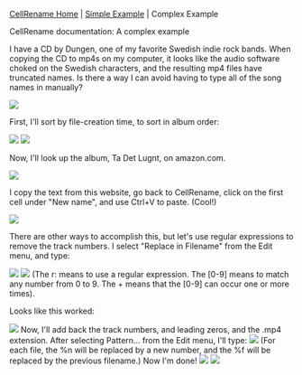 
[CellRename Home](https://github.com/downpoured/labs_youthful_projects/tree/master/cellrename/README.md) | [Simple Example](https://github.com/downpoured/labs_youthful_projects/tree/master/cellrename/doc/simple_example/README.md) | Complex Example

CellRename documentation: A complex example

I have a CD by Dungen, one of my favorite Swedish indie rock bands. When copying the CD to mp4s on my computer,
it looks like the audio software choked on the Swedish characters, and the resulting mp4 files have truncated names.
Is there a way I can avoid having to type all of the song names in manually?

<img style="border:none"  border="0" src="http://3.bp.blogspot.com/-xgeqHqKq39A/UP9vzUsEv7I/AAAAAAAAApw/Q5hnRxDVFTM/s320/t1.png" />

First, I'll sort by file-creation time, to sort in album order:

<img style="border:none"  border="0" src="http://1.bp.blogspot.com/-5Bi2a1HIn70/UP9vzv7RNbI/AAAAAAAAAp8/iCZYuQJBIT4/s320/t2.png" />

<img style="border:none"  border="0" src="http://2.bp.blogspot.com/-hI_Jw3xhTs8/UP9v0oAmkeI/AAAAAAAAAqI/-2688Bt1iTc/s320/t3.png" />

Now, I'll look up the album, Ta Det Lugnt, on amazon.com.

<img style="border:none"  border="0" src="http://4.bp.blogspot.com/-jfi4lp9Ts7g/UP9v1OaW4fI/AAAAAAAAAqU/WjHizCZ0yoc/s320/t4.png" />

I copy the text from this website, go back to CellRename, click on the first cell under "New name", and use Ctrl+V to paste. (Cool!)

<img style="border:none"  border="0" src="http://3.bp.blogspot.com/-gCkRtsqqQak/UP9v1hzPPoI/AAAAAAAAAqg/J5akuihF1zc/s320/t5.png" />

There are other ways to accomplish this, but let's use regular expressions to remove the track numbers.
I select "Replace in Filename" from the Edit menu, and type:

<img style="border:none"  border="0" src="http://3.bp.blogspot.com/-7cUQVQDp6Vs/UP9wEtAfFmI/AAAAAAAAAqs/zK17iWraCwU/s320/t6.png" />

<img style="border:none"  border="0" src="http://2.bp.blogspot.com/-FqDUFVvXbvA/UP9wFGPUHSI/AAAAAAAAAq4/YxJqT5txKvg/s320/t7.png" />
(The r: means to use a regular expression. The [0-9] means to match any number from 0 to 9. The + means that the [0-9] can occur one or more times).

Looks like this worked:

<img style="border:none"  border="0" src="http://3.bp.blogspot.com/-ZztewK0gD_4/UP9wFYhQwaI/AAAAAAAAArE/TQKZcSrEoWE/s320/t8.png" />
Now, I'll add back the track numbers, and leading zeros, and the .mp4 extension. After selecting Pattern... from the Edit menu, I'll type:

<img style="border:none"  border="0" src="http://4.bp.blogspot.com/-eNGWsBCtC0U/UP9wGFcWd6I/AAAAAAAAArQ/ZZKijO9lBbI/s320/t9.png" />
(For each file, the %n will be replaced by a new number, and the %f will be replaced by the previous filename.)
 Now I'm done!

<img style="border:none" border="0" src="http://3.bp.blogspot.com/-VQD2uhJSUTU/UP9zKEpBeGI/AAAAAAAAArw/jDbhYTaPSbI/s320/t10.png" />

<img style="border:none"  border="0" src="http://1.bp.blogspot.com/-JtQrgOeBdXQ/UP9wGdny-RI/AAAAAAAAArc/FCIFQjPlGVQ/s320/dungen.jpg" />

